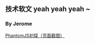 ## 技术软文 yeah yeah yeah ~
### By Jerome
[PhantomJS初探（页面截图）](https://github.com/lvjinpeng0/blog/issues/1)
